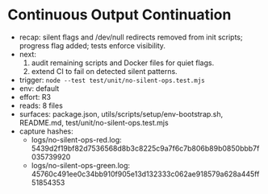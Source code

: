 # Continuous Output Continuation
- recap: silent flags and /dev/null redirects removed from init scripts; progress flag added; tests enforce visibility.
- next:
  1. audit remaining scripts and Docker files for quiet flags.
  2. extend CI to fail on detected silent patterns.
- trigger: `node --test test/unit/no-silent-ops.test.mjs`
- env: default
- effort: R3
- reads: 8 files
- surfaces: package.json, utils/scripts/setup/env-bootstrap.sh, README.md, test/unit/no-silent-ops.test.mjs
- capture hashes:
  - logs/no-silent-ops-red.log: 5439d2f19bf82d7536568d8b3c8225c9a7f6c7b806b89b0850bbb7f035739920
  - logs/no-silent-ops-green.log: 45760c491ee0c34bb910f905e13d132333c062ae918579a628a445ff51854353
